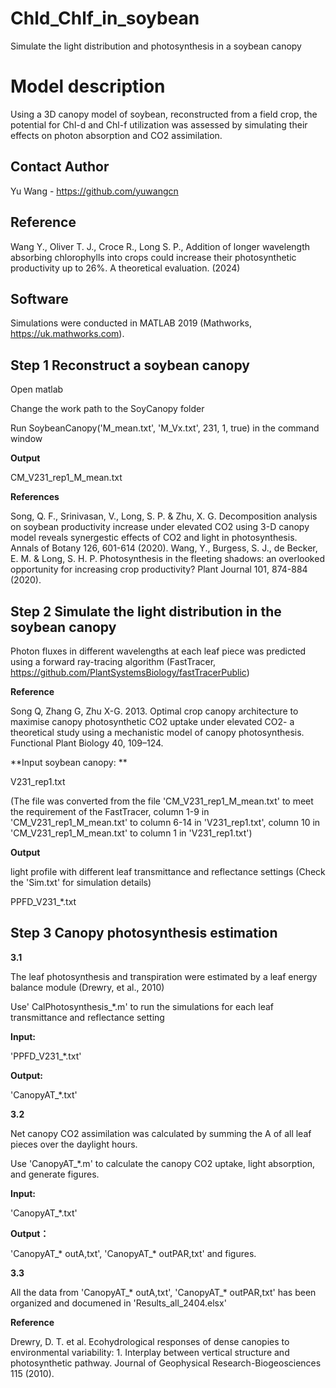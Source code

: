 # Chld_Chlf_in_soybean
Simulate the light distribution and photosynthesis in a soybean canopy

Model description
===
Using a 3D canopy model of soybean, reconstructed from a field crop, the potential for Chl-d and Chl-f utilization was assessed by simulating their effects on photon absorption and CO2 assimilation. 

Contact Author
---
Yu Wang - https://github.com/yuwangcn

Reference
---
Wang Y., Oliver T. J., Croce R., Long S. P., Addition of longer wavelength absorbing chlorophylls into crops could increase their photosynthetic productivity up to 26%. A theoretical evaluation. (2024)

Software
---
Simulations were conducted in MATLAB 2019 (Mathworks, https://uk.mathworks.com).

Step 1   Reconstruct a soybean canopy 
---
Open matlab

Change the work path to the SoyCanopy folder

Run SoybeanCanopy('M_mean.txt', 'M_Vx.txt', 231, 1, true) in the command window

**Output**

CM_V231_rep1_M_mean.txt

**References**

Song, Q. F., Srinivasan, V., Long, S. P. & Zhu, X. G. Decomposition analysis on soybean productivity increase under elevated CO2 using 3-D canopy model reveals synergestic effects of CO2 and light in photosynthesis. Annals of Botany 126, 601-614 (2020). 
Wang, Y., Burgess, S. J., de Becker, E. M. & Long, S. H. P. Photosynthesis in the fleeting shadows: an overlooked opportunity for increasing crop productivity? Plant Journal 101, 874-884 (2020).

Step 2   Simulate the light distribution in the soybean canopy
---
Photon fluxes in different wavelengths at each leaf piece was predicted using a forward ray-tracing algorithm (FastTracer, https://github.com/PlantSystemsBiology/fastTracerPublic)

**Reference**

Song Q, Zhang G, Zhu X-G. 2013. Optimal crop canopy architecture to maximise canopy photosynthetic CO2 uptake under elevated CO2- a theoretical study using a mechanistic model of canopy photosynthesis. Functional Plant Biology 40, 109–124.

**Input soybean canopy: **

V231_rep1.txt

(The file was converted from the file 'CM_V231_rep1_M_mean.txt' to meet the requirement of the FastTracer, column 1-9 in 'CM_V231_rep1_M_mean.txt' to column 6-14 in 'V231_rep1.txt', column 10 in 'CM_V231_rep1_M_mean.txt' to column 1 in 'V231_rep1.txt')

**Output** 

light profile with different leaf transmittance and reflectance settings (Check the 'Sim.txt' for simulation details)

PPFD_V231_*.txt

Step 3   Canopy photosynthesis estimation
---
**3.1**

The leaf photosynthesis and transpiration were estimated by a leaf energy balance module (Drewry, et al., 2010)

Use' CalPhotosynthesis_*.m' to run the simulations for each leaf transmittance and reflectance setting

**Input:** 

'PPFD_V231_*.txt'

**Output:** 

'CanopyAT_*.txt'


**3.2**

Net canopy CO2 assimilation was calculated by summing the A of all leaf pieces over the daylight hours.

Use 'CanopyAT_*.m' to calculate the canopy CO2 uptake, light absorption, and generate figures.

**Input:**  

'CanopyAT_*.txt'

**Output：**

'CanopyAT_* outA,txt', 'CanopyAT_* outPAR,txt' and figures.


**3.3**

All the data from 'CanopyAT_* outA,txt', 'CanopyAT_* outPAR,txt' has been organized and documened in 'Results_all_2404.elsx'

**Reference** 

Drewry, D. T. et al. Ecohydrological responses of dense canopies to environmental variability: 1. Interplay between vertical structure and photosynthetic pathway. Journal of Geophysical Research-Biogeosciences 115 (2010).
